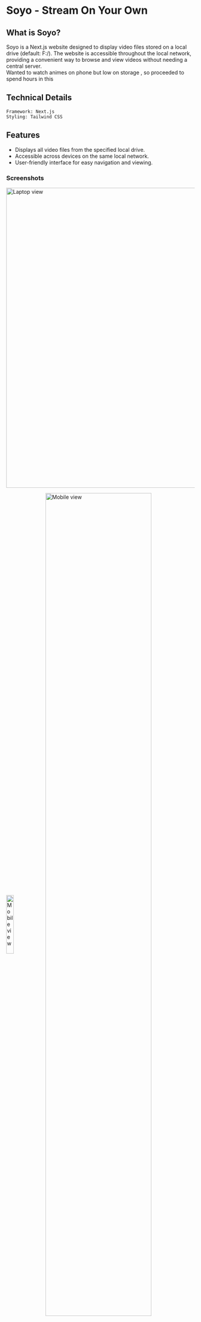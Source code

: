 # Soyo - Stream On Your Own
## What is Soyo?
Soyo is a Next.js website designed to display video files stored on a local drive (default: F:/). The website is accessible throughout the local network, providing a convenient way to browse and view videos without needing a central server.<br/>Wanted to watch animes on phone but low on storage , so proceeded to spend hours in this

## Technical Details
```
Framework: Next.js
Styling: Tailwind CSS
```

## Features
- Displays all video files from the specified local drive.
- Accessible across devices on the same local network.
- User-friendly interface for easy navigation and viewing.
### Screenshots

<img src="https://github.com/user-attachments/assets/67afa1ea-5d6c-479a-b04e-6c11e9f16e22" alt="Laptop view" width="800"/>


<p>
  <img src="https://github.com/user-attachments/assets/1db3e3a2-7f1f-47d1-8b98-4ecb53001377" alt="Mobile view" width="20%" align="center"/>
  <img src="https://github.com/user-attachments/assets/fd5eb887-87dc-4b41-aca4-76c74cee7c52" alt="Mobile view" width="75%" align="center"/>
</p>




  
## Instructions to Run the Project
Clone the Repository:
```bash

git clone https://github.com/fal3n-4ngel/soyo.git
cd soyo
```
Install Dependencies:
```bash

npm install

```
Create .env.local
```env
MOVIE_DIR=F:/
```
## Run the Development Server:
```bash
npm run dev
```

## Run the Production Server:
```bash
npm run build
npm run start
```

## Access the Website: 

Open your browser and navigate to http://{ip}:3000 (if dev) http://{ip}:8311(if prod)  or to view the website.

# Contributors

<table>
<tr>
    <td align="center">
        <a href="https://github.com/fal3n-4ngel">
            <img src="https://avatars.githubusercontent.com/u/79042374?v=4" width="100;" alt="Jes-ny"/>
            <br />
            <sub><b>Adithya Krishnan</b></sub>
        </a>
    </td>
   </tr>
</table>

## License
This project is open-source and available under the MIT License.
